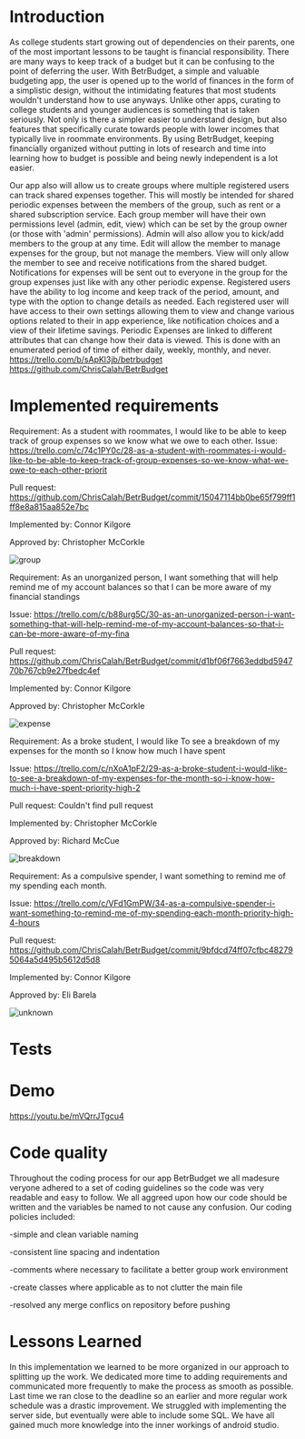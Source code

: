 
# Introduction

As college students start growing out of dependencies on their parents, one of the most important lessons to be taught is financial responsibility. There are many ways to keep track of a budget but it can be confusing to the point of deferring the user. With BetrBudget, a simple and valuable budgeting app, the user is opened up to the world of finances in the form of a simplistic design, without the intimidating features that most students wouldn't understand how to use anyways. Unlike other apps, curating to college students and younger audiences is something that is taken seriously. Not only is there a simpler easier to understand design, but also features that specifically curate towards people with lower incomes that typically live in roommate environments. By using BetrBudget, keeping financially organized without putting in lots of research and time into learning how to budget is possible and being newly independent is a lot easier.

Our app also will allow us to create groups where multiple registered users can track shared expenses together. This will mostly be intended for shared periodic expenses between the members of the group, such as rent or a shared subscription service. Each group member will have their own permissions level (admin, edit, view) which can be set by the group owner (or those with 'admin' permissions). Admin will also allow you to kick/add members to the group at any time. Edit will allow the member to manage expenses for the group, but not manage the members. View will only allow the member to see and receive notifications from the shared budget. Notifications for expenses will be sent out to everyone in the group for the group expenses just like with any other periodic expense. Registered users have the ability to log income and keep track of the period, amount, and type with the option to change details as needed. Each registered user will have access to their own settings allowing them to view and change various options related to their in app experience, like notification choices and a view of their lifetime savings. Periodic Expenses are linked to different attributes that can change how their data is viewed. This is done with an enumerated period of time of either daily, weekly, monthly, and never.
https://trello.com/b/sApKl3jb/betrbudget https://github.com/ChrisCalah/BetrBudget

# Implemented requirements

Requirement: As a student with roommates, I would like to be able to keep track of group expenses so we know what we owe to each other.
Issue: https://trello.com/c/74c1PY0c/28-as-a-student-with-roommates-i-would-like-to-be-able-to-keep-track-of-group-expenses-so-we-know-what-we-owe-to-each-other-priorit

Pull request: https://github.com/ChrisCalah/BetrBudget/commit/15047114bb0be65f799ff1ff8e8a815aa852e7bc

Implemented by: Connor Kilgore

Approved by: Christopher McCorkle

![group](https://user-images.githubusercontent.com/98287880/163749505-77c14e52-1124-487b-889c-52dc06f7ec79.JPG)

Requirement: As an unorganized person, I want something that will help remind me of my account balances so that I can be more aware of my financial standings

Issue: https://trello.com/c/b88urg5C/30-as-an-unorganized-person-i-want-something-that-will-help-remind-me-of-my-account-balances-so-that-i-can-be-more-aware-of-my-fina

Pull request: https://github.com/ChrisCalah/BetrBudget/commit/d1bf06f7663eddbd594770b767cb9e27fbedc4ef

Implemented by: Connor Kilgore

Approved by: Christopher McCorkle

![expense](https://user-images.githubusercontent.com/98287880/163749917-a75e5b3b-b07f-4b03-81a0-e29115fd1654.JPG)

Requirement: As a broke student, I would like To see a breakdown of my expenses for the month so I know how much I have spent

Issue: https://trello.com/c/nXoA1pF2/29-as-a-broke-student-i-would-like-to-see-a-breakdown-of-my-expenses-for-the-month-so-i-know-how-much-i-have-spent-priority-high-2

Pull request: Couldn't find pull request

Implemented by: Christopher McCorkle

Approved by: Richard McCue

![breakdown](https://user-images.githubusercontent.com/98287880/163751021-9c4050d9-3893-4241-b443-cce80a74a077.JPG)


Requirement: As a compulsive spender, I want something to remind me of my spending each month.

Issue: https://trello.com/c/VFd1GmPW/34-as-a-compulsive-spender-i-want-something-to-remind-me-of-my-spending-each-month-priority-high-4-hours

Pull request: https://github.com/ChrisCalah/BetrBudget/commit/9bfdcd74ff07cfbc482795064a5d495b5612d5d8

Implemented by: Connor Kilgore

Approved by: Eli Barela

![unknown](https://user-images.githubusercontent.com/98287880/163751308-ae4c96bb-4d6f-45b5-8c81-5a55f40eab31.png)

# Tests

# Demo

https://youtu.be/mVQrrJTgcu4

# Code quality

Throughout the coding process for our app BetrBudget we all madesure veryone adhered to a set of coding guidelines so the code was very readable and easy to follow. We all aggreed upon how our code should be written and the variables be named to not cause any confusion. Our coding policies included:

-simple and clean variable naming

-consistent line spacing and indentation

-comments where necessary to facilitate a better group work environment

-create classes where applicable as to not clutter the main file

-resolved any merge conflics on repository before pushing

# Lessons Learned

In this implementation we learned to be more organized in our approach to splitting up the work. We dedicated more time to adding requirements and communicated more frequently to make the process as smooth as possible. Last time we ran close to the deadline so an earlier and more regular work schedule was a drastic improvement. We struggled with implementing the server side, but eventually were able to include some SQL. We have all gained much more knowledge into the inner workings of android studio. 
